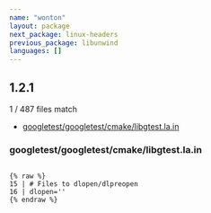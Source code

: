 ```yaml
---
name: "wonton"
layout: package
next_package: linux-headers
previous_package: libunwind
languages: []
---
```

## 1.2.1
1 / 487 files match

 - [googletest/googletest/cmake/libgtest.la.in](#googletestgoogletestcmakelibgtestlain)

### googletest/googletest/cmake/libgtest.la.in

```

{% raw %}
15 | # Files to dlopen/dlpreopen
16 | dlopen=''
{% endraw %}

```
